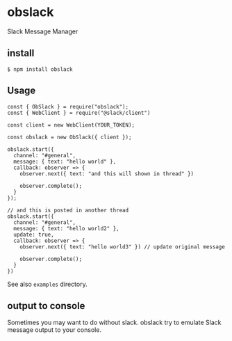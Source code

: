 # obslack

Slack Message Manager

## install

```console
$ npm install obslack
```

## Usage

```node
const { ObSlack } = require("obslack");
const { WebClient } = require("@slack/client")

const client = new WebClient(YOUR_TOKEN);

const obslack = new ObSlack({ client });

obslack.start({
  channel: "#general",
  message: { text: "hello world" },
  callback: observer => {
    observer.next({ text: "and this will shown in thread" })

    observer.complete();
  }
});

// and this is posted in another thread
obslack.start({
  channel: "#general",
  message: { text: "hello world2" },
  update: true,
  callback: observer => {
    observer.next({ text: "hello world3" }) // update original message

    observer.complete();
  }
})
```

See also `examples` directory.

## output to console

Sometimes you may want to do without slack.
obslack try to emulate Slack message output to your console.
